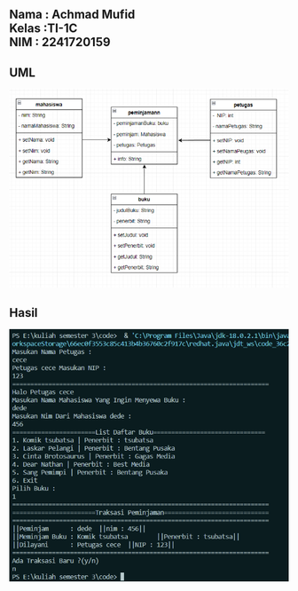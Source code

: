<h2>Nama : Achmad Mufid<br>
Kelas :TI-1C<br>
NIM : 2241720159</h2>

<h2>UML</h2>
<img src="uml.png">

<h2>Hasil</h2>
<img src="hasil.png">
